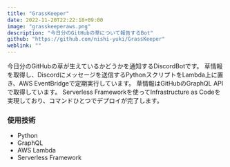 ```yaml
---
title: "GrassKeeper"
date: 2022-11-20T22:22:18+09:00
image: "grasskeeperaws.png"
description: "今日分のGitHubの草について報告するBot"
github: "https://github.com/nishi-yuki/GrassKeeper"
weblink: ""
---
```


今日分のGitHubの草が生えているかどうかを通知するDiscordBotです。
草情報を取得し、Discordにメッセージを送信するPythonスクリプトをLambda上に置き、AWS EventBridgeで定期実行しています。
草情報はGitHubのGraphQL APIで取得しています。
Serverless Frameworkを使ってInfrastructure as Codeを実現しており、コマンドひとつでデプロイが完了します。

### 使用技術

- Python
- GraphQL
- AWS Lambda
- Serverless Framework 
